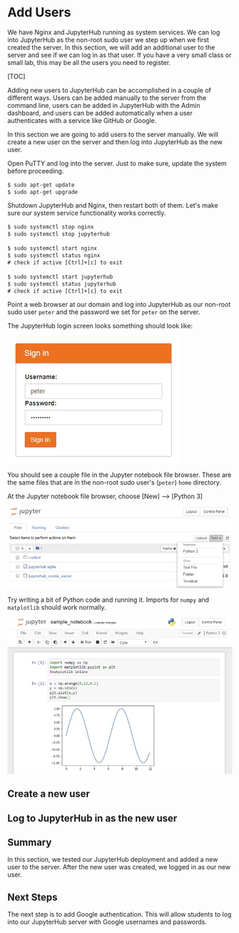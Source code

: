 # Add Users

We have Nginx and JupyterHub running as system services. We can log into JupyterHub as the non-root sudo user we step up when we first created the server. In this section, we will add an additional user to the server and see if we can log in as that user. If you have a very small class or small lab, this may be all the users you need to register.

[TOC]

Adding new users to JupyterHub can be accomplished in a couple of different ways. Users can be added manually to the server from the command line, users can be added in JupyterHub with the Admin dashboard, and users can be added automatically when a user authenticates with a service like GitHub or Google.

In this section we are going to add users to the server manually. We will create a new user on the server and then log into JupyterHub as the new user.

Open PuTTY and log into the server. Just to make sure, update the system before proceeding.

```text
$ sudo apt-get update
$ sudo apt-get upgrade
```

Shutdown JupyterHub and Nginx, then restart both of them. Let's make sure our system service functionality works correctly.

```text
$ sudo systemctl stop nginx
$ sudo systemctl stop jupyterhub

$ sudo systemctl start nginx
$ sudo systemctl status nginx
# check if active [Ctrl]+[c] to exit

$ sudo systemctl start jupyterhub
$ sudo systemctl status jupyterhub
# check if active [Ctrl]+[c] to exit
```

Point a web browser at our domain and log into JupyterHub as our non-root sudo user ```peter``` and the password we set for ```peter``` on the server.

The JupyterHub login screen looks something should look like:

![JupyterHub PAM Login](images/jupyterhub_pam_spawner_login.png)

You should see a couple file in the Jupyter notebook file browser. These are the same files that are in the non-root sudo user's (```peter```) ```home``` directory.

At the Jupyter notebook file browser, choose [New] --> [Python 3]

![Jupyter notebook file browser](images/nb_file_browser_new_notebook.png)

Try writing a bit of Python code and running it. Imports for ```numpy``` and ```matplotlib``` should work normally.

![Sample Notebook Running with Code](images/nb_sample_code.png)

## Create a new user

## Log to JupyterHub in as the new user

## Summary

In this section, we tested our JupyterHub deployment and added a new user to the server. After the new user was created, we logged in as our new user.

## Next Steps

The next step is to add Google authentication. This will allow students to log into our JupyterHub server with Google usernames and passwords.

<br>
